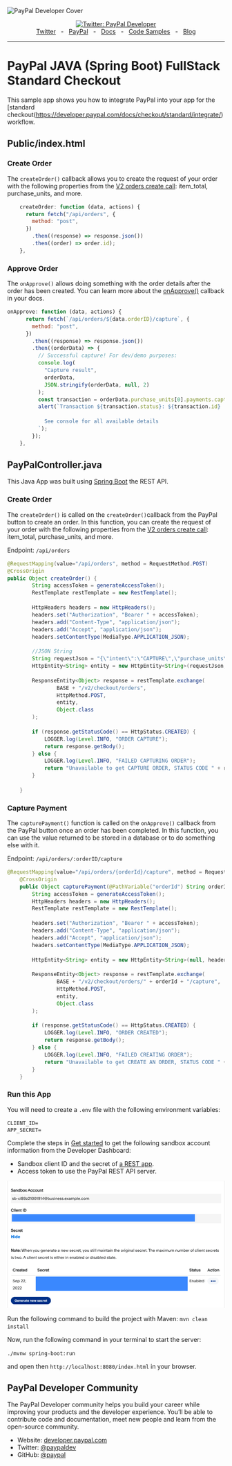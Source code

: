 ![PayPal Developer Cover](https://github.com/paypaldev/.github/blob/main/pp-cover.png)
<div align="center">
  <a href="https://twitter.com/paypaldev" target="_blank">
    <img alt="Twitter: PayPal Developer" src="https://img.shields.io/twitter/follow/paypaldev?style=social" />
  </a>
  <br />
  <a href="https://twitter.com/paypaldev" target="_blank">Twitter</a>
    <span>&nbsp;&nbsp;-&nbsp;&nbsp;</span>
  <a href="https://www.paypal.com/us/home" target="_blank">PayPal</a>
    <span>&nbsp;&nbsp;-&nbsp;&nbsp;</span>
  <a href="https://developer.paypal.com/home" target="_blank">Docs</a>
    <span>&nbsp;&nbsp;-&nbsp;&nbsp;</span>
  <a href="https://github.com/paypaldev" target="_blank">Code Samples</a>
    <span>&nbsp;&nbsp;-&nbsp;&nbsp;</span>
  <a href="https://dev.to/paypaldeveloper" target="_blank">Blog</a>
  <br />
  <hr />
</div>

# PayPal JAVA (Spring Boot) FullStack Standard Checkout
This sample app shows you how to integrate PayPal into your app for the [standard checkout(https://developer.paypal.com/docs/checkout/standard/integrate/) workflow.


## Public/index.html

### Create Order
The `createOrder()` callback allows you to create the request of your order with the following properties from the [V2 orders create call](https://developer.paypal.com/api/orders/v2/#orders-create-request-body): item_total, purchase_units, and more.

```javascript
    createOrder: function (data, actions) {
      return fetch("/api/orders", {
        method: "post",
      })
        .then((response) => response.json())
        .then((order) => order.id);
    },
```

### Approve Order
The `onApprove()` allows doing something with the order details after the order has been created. You can learn more about the [onApprove()](https://developer.paypal.com/sdk/js/reference/#link-onapprove) callback in your docs.

```javascript
onApprove: function (data, actions) {
      return fetch(`/api/orders/${data.orderID}/capture`, {
        method: "post",
      })
        .then((response) => response.json())
        .then((orderData) => {
          // Successful capture! For dev/demo purposes:
          console.log(
            "Capture result",
            orderData,
            JSON.stringify(orderData, null, 2)
          );
          const transaction = orderData.purchase_units[0].payments.captures[0];
          alert(`Transaction ${transaction.status}: ${transaction.id}

            See console for all available details
          `);
        });
    },
```

## PayPalController.java
This Java App was built using [Spring Boot](https://spring.io) the REST API.

### Create Order
The `createOrder()` is called on the `createOrder()`callback from the PayPal button to create an order. In this function, you can create the request of your order with the following properties from the [V2 orders create call](https://developer.paypal.com/api/orders/v2/#orders-create-request-body): item_total, purchase_units, and more.

Endpoint: `/api/orders`

```java
@RequestMapping(value="/api/orders", method = RequestMethod.POST)
@CrossOrigin
public Object createOrder() {
        String accessToken = generateAccessToken();
        RestTemplate restTemplate = new RestTemplate();

        HttpHeaders headers = new HttpHeaders();
        headers.set("Authorization", "Bearer " + accessToken);
        headers.add("Content-Type", "application/json");
        headers.add("Accept", "application/json");
        headers.setContentType(MediaType.APPLICATION_JSON);

        //JSON String
        String requestJson = "{\"intent\":\"CAPTURE\",\"purchase_units\":[{\"amount\":{\"currency_code\":\"USD\",\"value\":\"100.00\"}}]}";
        HttpEntity<String> entity = new HttpEntity<String>(requestJson, headers);

        ResponseEntity<Object> response = restTemplate.exchange(
                BASE + "/v2/checkout/orders",
                HttpMethod.POST,
                entity,
                Object.class
        );

        if (response.getStatusCode() == HttpStatus.CREATED) {
            LOGGER.log(Level.INFO, "ORDER CAPTURE");
            return response.getBody();
        } else {
            LOGGER.log(Level.INFO, "FAILED CAPTURING ORDER");
            return "Unavailable to get CAPTURE ORDER, STATUS CODE " + response.getStatusCode();
        }

    }
```

### Capture Payment
The `capturePayment()` function is called on the `onApprove()` callback from the PayPal button once an order has been completed. In this function, you can use the value returned to be stored in a database or to do something else with it.

Endpoint: `/api/orders/:orderID/capture`

```java
@RequestMapping(value="/api/orders/{orderId}/capture", method = RequestMethod.POST)
    @CrossOrigin
    public Object capturePayment(@PathVariable("orderId") String orderId) {
        String accessToken = generateAccessToken();
        HttpHeaders headers = new HttpHeaders();
        RestTemplate restTemplate = new RestTemplate();

        headers.set("Authorization", "Bearer " + accessToken);
        headers.add("Content-Type", "application/json");
        headers.add("Accept", "application/json");
        headers.setContentType(MediaType.APPLICATION_JSON);

        HttpEntity<String> entity = new HttpEntity<String>(null, headers);

        ResponseEntity<Object> response = restTemplate.exchange(
                BASE + "/v2/checkout/orders/" + orderId + "/capture",
                HttpMethod.POST,
                entity,
                Object.class
        );

        if (response.getStatusCode() == HttpStatus.CREATED) {
            LOGGER.log(Level.INFO, "ORDER CREATED");
            return response.getBody();
        } else {
            LOGGER.log(Level.INFO, "FAILED CREATING ORDER");
            return "Unavailable to get CREATE AN ORDER, STATUS CODE " + response.getStatusCode();
        }
    }
```

### Run this App

You will need to create a `.env` file with the following environment variables:

```shell
CLIENT_ID=
APP_SECRET=
```

Complete the steps in [Get started](https://developer.paypal.com/api/rest/) to get the following sandbox account information from the Developer Dashboard:
- Sandbox client ID and the secret of [a REST app](https://www.paypal.com/signin?returnUri=https%3A%2F%2Fdeveloper.paypal.com%2Fdeveloper%2Fapplications&_ga=1.252581760.841672670.1664266268).
- Access token to use the PayPal REST API server.

![paypal developer credentials](env.png)

Run the following command to build the project with Maven:
`mvn clean install`

Now, run the following command in your terminal to start the server:

`./mvnw spring-boot:run `

and open then `http://localhost:8080/index.html` in your browser.

## PayPal Developer Community
The PayPal Developer community helps you build your career while improving your products and the developer experience. You’ll be able to contribute code and documentation, meet new people and learn from the open-source community.
 
* Website: [developer.paypal.com](https://developer.paypal.com)
* Twitter: [@paypaldev](https://twitter.com/paypaldev)
* GitHub:  [@paypal](https://github.com/paypal)

